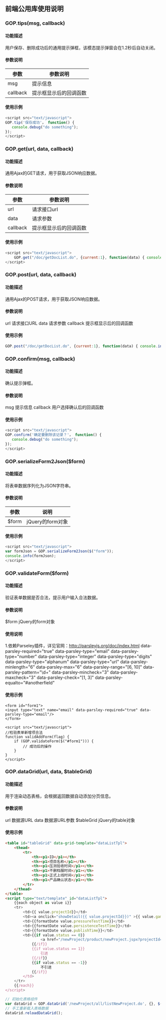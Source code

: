 ## 前端公用库使用说明

### GOP.tips(msg, callback)
#### 功能描述
用户保存、删除成功后的通用提示弹框，该模态提示弹窗会在1.2秒后自动关闭。
#### 参数说明
| 参数       | 参数说明        |
| -------- | ----------- |
| msg      | 提示信息        |
| callback | 提示框显示后的回调函数 |

#### 使用示例
```js
<script src="text/javascript">
GOP.tip('保存成功'， function() {
   console.debug("do something");
});
</script>
```
### GOP.get(url, data, callback)
#### 功能描述
通用Ajax的GET请求，用于获取JSON响应数据。
#### 参数说明
| 参数       | 参数说明        |
| -------- | ----------- |
| url      | 请求接口url     |
| data     | 请求参数        |
| callback | 提示框显示后的回调函数 |

#### 使用示例
```javascript
<script src="text/javascript">
    GOP.get("/doc/getDocList.do", {current:1}, function(data) { console.info(data); });
</script>
```

### GOP.post(url, data, callback)
#### 功能描述
通用Ajax的POST请求，用于获取JSON响应数据。
#### 参数说明
url 请求接口URL
data 请求参数
callback 提示框显示后的回调函数
#### 使用示例
```javascript
GOP.post("/doc/getDocList.do", {current:1}, function(data) { console.info(data); });
```

### GOP.confirm(msg, callback)
#### 功能描述
确认提示弹框。
#### 参数说明
msg 提示信息
callback 用户选择确认后的回调函数

#### 使用示例
```javascript
<script src="text/javascript">
GOP.confirm('确定要删除该记录？'， function() {
   console.debug("do something");
});
</script>
```

### GOP.serializeForm2Json($form)
#### 功能描述
将表单数据序列化为JSON字符串。

#### 参数说明
| 参数    | 说明            |
| ----- | ------------- |
| $form | jQuery的form对象 |

#### 使用示例

```javascript
<script src="text/javascript">
var formJson = GOP.serializeForm2Json($("form"));
console.info(formJson);
</script>
```

### GOP.validateForm($form)
#### 功能描述
验证表单数据是否合法，提示用户输入合法数据。

#### 参数说明
$form jQuery的form对象

#### 使用说明
1.依赖Parseley插件，详见官网：http://parsleyjs.org/doc/index.html
data-parsley-required="true"
data-parsley-type="email"
data-parsley-type="number"
data-parsley-type="integer"
data-parsley-type="digits"
data-parsley-type="alphanum"
data-parsley-type="url"
data-parsley-minlength="6"
data-parsley-max="6"
data-parsley-range="[6, 10]"
data-parsley-pattern="\d+"
data-parsley-mincheck="3"
data-parsley-maxcheck="3"
data-parsley-check="[1, 3]"
data-parsley-equalto="#anotherfield"

#### 使用示例
```
<form id="form1">
<input type="text" name="email" data-parsley-required="true" data-parsley-type="email"/>
</form>

<script src="text/javascript">
//检验表单新增项合法
function validAddForm(flag) {
    if (GOP.validateForm($("#form1"))) {
        // 成功后的操作
    }
}
</script>
```

### GOP.dataGrid(url, data, $tableGrid)
#### 功能描述
用于渲染动态表格，会根据返回数据自动添加分页信息。

#### 参数说明
url 数据源URL
data 数据源URL参数
$tableGrid jQuery的table对象
#### 使用示例
```html
<table id="tableGrid" data-grid-template="dataListTpl">
    <thead>
        <tr>
            <th><p1>ID</p1></th>
            <th><p1>项目名称</p1></th>
            <th><p1>压测验收时间</p1></th>
            <th><p1>不删档服时间</p1></th>
            <th><p1>正式上线时间</p1></th>
            <th><p1>产品确认状态</p1></th>
        </tr>
    </thead>
</table>
<script type="text/template" id="dataListTpl">
    {{each object as value i}}
    <tr>
        <td>{{ value.projectId}}</td>
        <td><a onclick="showDetail({{ value.projectId}})" >{{ value.gameName}}</a></td>
        <td>{{formatDate value.pressureTestTime}}</td>
        <td>{{formatDate value.persistenceTestTime}}</td>
        <td>{{formatDate value.publishTime}}</td>
        <td>{{if value.status == 0}}
                <a href="/newProject/product/newProject.jspx?projectId={{value.projectId}}">待确认</a>
            {{/if}}
            {{if value.status == 1}}
                引进
            {{/if}}
            {{if value.status == -1}}
                不引进
            {{/if}}
        </td>
    </tr>
    {{/each}}
</script>
```
```javascript
// 初始化表格组件
var dataGrid = GOP.dataGrid('/newProject/all/listNewProject.do', {}, $('#tableGrid'));
// 手工重新载入表格数据
dataGrid.reloadDataGrid();
```
